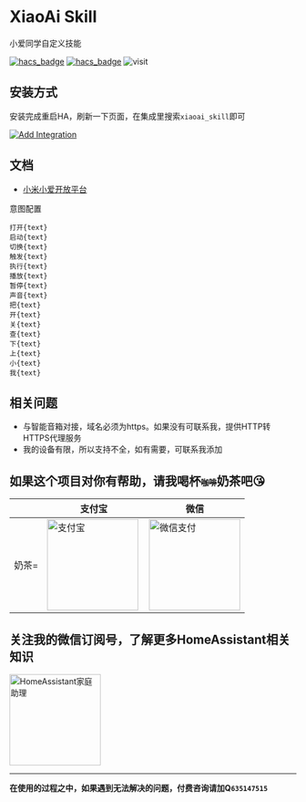 # XiaoAi Skill
小爱同学自定义技能

[![hacs_badge](https://img.shields.io/badge/Home-Assistant-%23049cdb)](https://www.home-assistant.io/)
[![hacs_badge](https://img.shields.io/badge/HACS-Custom-41BDF5.svg)](https://github.com/hacs/integration)
![visit](https://visitor-badge.laobi.icu/badge?page_id=shaonianzhentan.xiaoai_skill&left_text=visit)

## 安装方式

安装完成重启HA，刷新一下页面，在集成里搜索`xiaoai_skill`即可

[![Add Integration](https://my.home-assistant.io/badges/config_flow_start.svg)](https://my.home-assistant.io/redirect/config_flow_start?domain=xiaoai_skill)

## 文档

- [小米小爱开放平台](https://developers.xiaoai.mi.com)

意图配置
```
打开{text}
启动{text}
切换{text}
触发{text}
执行{text}
播放{text}
暂停{text}
声音{text}
把{text}
开{text}
关{text}
查{text}
下{text}
上{text}
小{text}
我{text}
```


## 相关问题

- 与智能音箱对接，域名必须为https。如果没有可联系我，提供HTTP转HTTPS代理服务
- 我的设备有限，所以支持不全，如有需要，可联系我添加

## 如果这个项目对你有帮助，请我喝杯<del style="font-size: 14px;">咖啡</del>奶茶吧😘
|  |支付宝|微信|
|---|---|---|
奶茶= | <img src="https://ha.jiluxinqing.com/img/alipay.png" align="left" height="160" width="160" alt="支付宝" title="支付宝">  |  <img src="https://ha.jiluxinqing.com/img/wechat.png" height="160" width="160" alt="微信支付" title="微信">

## 关注我的微信订阅号，了解更多HomeAssistant相关知识
<img src="https://ha.jiluxinqing.com/img/wechat-channel.png" height="160" alt="HomeAssistant家庭助理" title="HomeAssistant家庭助理">

---
**在使用的过程之中，如果遇到无法解决的问题，付费咨询请加Q`635147515`**